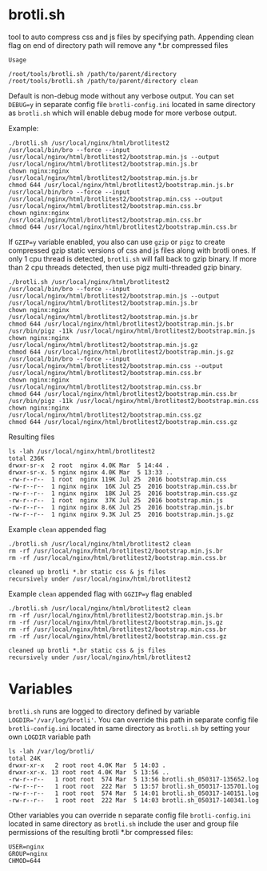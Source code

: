 brotli.sh
===============


tool to auto compress css and js files by specifying path. Appending clean flag on end of directory path will remove any *.br compressed files

    Usage
    
    /root/tools/brotli.sh /path/to/parent/directory
    /root/tools/brotli.sh /path/to/parent/directory clean

Default is non-debug mode without any verbose output. You can set `DEBUG=y` in separate config file `brotli-config.ini` located in same directory as `brotli.sh` which will enable debug mode for more verbose output.

Example:

    ./brotli.sh /usr/local/nginx/html/brotlitest2
    /usr/local/bin/bro --force --input /usr/local/nginx/html/brotlitest2/bootstrap.min.js --output /usr/local/nginx/html/brotlitest2/bootstrap.min.js.br
    chown nginx:nginx /usr/local/nginx/html/brotlitest2/bootstrap.min.js.br
    chmod 644 /usr/local/nginx/html/brotlitest2/bootstrap.min.js.br
    /usr/local/bin/bro --force --input /usr/local/nginx/html/brotlitest2/bootstrap.min.css --output /usr/local/nginx/html/brotlitest2/bootstrap.min.css.br
    chown nginx:nginx /usr/local/nginx/html/brotlitest2/bootstrap.min.css.br
    chmod 644 /usr/local/nginx/html/brotlitest2/bootstrap.min.css.br

If `GZIP=y` variable enabled, you also can use `gzip` or `pigz` to create compressed gzip static versions of css and js files along with brotli ones. If only 1 cpu thread is detected, `brotli.sh` will fall back to gzip binary. If more than 2 cpu threads detected, then use pigz multi-threaded gzip binary.

    ./brotli.sh /usr/local/nginx/html/brotlitest2
    /usr/local/bin/bro --force --input /usr/local/nginx/html/brotlitest2/bootstrap.min.js --output /usr/local/nginx/html/brotlitest2/bootstrap.min.js.br
    chown nginx:nginx /usr/local/nginx/html/brotlitest2/bootstrap.min.js.br
    chmod 644 /usr/local/nginx/html/brotlitest2/bootstrap.min.js.br
    /usr/bin/pigz -11k /usr/local/nginx/html/brotlitest2/bootstrap.min.js
    chown nginx:nginx /usr/local/nginx/html/brotlitest2/bootstrap.min.js.gz
    chmod 644 /usr/local/nginx/html/brotlitest2/bootstrap.min.js.gz
    /usr/local/bin/bro --force --input /usr/local/nginx/html/brotlitest2/bootstrap.min.css --output /usr/local/nginx/html/brotlitest2/bootstrap.min.css.br
    chown nginx:nginx /usr/local/nginx/html/brotlitest2/bootstrap.min.css.br
    chmod 644 /usr/local/nginx/html/brotlitest2/bootstrap.min.css.br
    /usr/bin/pigz -11k /usr/local/nginx/html/brotlitest2/bootstrap.min.css
    chown nginx:nginx /usr/local/nginx/html/brotlitest2/bootstrap.min.css.gz
    chmod 644 /usr/local/nginx/html/brotlitest2/bootstrap.min.css.gz

Resulting files

    ls -lah /usr/local/nginx/html/brotlitest2
    total 236K
    drwxr-sr-x  2 root  nginx 4.0K Mar  5 14:44 .
    drwxr-sr-x. 5 nginx nginx 4.0K Mar  5 13:33 ..
    -rw-r--r--  1 root  nginx 119K Jul 25  2016 bootstrap.min.css
    -rw-r--r--  1 nginx nginx  16K Jul 25  2016 bootstrap.min.css.br
    -rw-r--r--  1 nginx nginx  18K Jul 25  2016 bootstrap.min.css.gz
    -rw-r--r--  1 root  nginx  37K Jul 25  2016 bootstrap.min.js
    -rw-r--r--  1 nginx nginx 8.6K Jul 25  2016 bootstrap.min.js.br
    -rw-r--r--  1 nginx nginx 9.3K Jul 25  2016 bootstrap.min.js.gz

Example `clean` appended flag

    ./brotli.sh /usr/local/nginx/html/brotlitest2 clean
    rm -rf /usr/local/nginx/html/brotlitest2/bootstrap.min.js.br
    rm -rf /usr/local/nginx/html/brotlitest2/bootstrap.min.css.br
    
    cleaned up brotli *.br static css & js files
    recursively under /usr/local/nginx/html/brotlitest2

Example `clean` appended flag with `GGZIP=y` flag enabled

    ./brotli.sh /usr/local/nginx/html/brotlitest2 clean
    rm -rf /usr/local/nginx/html/brotlitest2/bootstrap.min.js.br
    rm -rf /usr/local/nginx/html/brotlitest2/bootstrap.min.js.gz
    rm -rf /usr/local/nginx/html/brotlitest2/bootstrap.min.css.br
    rm -rf /usr/local/nginx/html/brotlitest2/bootstrap.min.css.gz
    
    cleaned up brotli *.br static css & js files
    recursively under /usr/local/nginx/html/brotlitest2

Variables
===============

`brotli.sh` runs are logged to directory defined by variable `LOGDIR='/var/log/brotli'`. You can override this path in separate config file `brotli-config.ini` located in same directory as `brotli.sh` by setting your own `LOGDIR` variable path

    ls -lah /var/log/brotli/
    total 24K
    drwxr-xr-x   2 root root 4.0K Mar  5 14:03 .
    drwxr-xr-x. 13 root root 4.0K Mar  5 13:56 ..
    -rw-r--r--   1 root root  574 Mar  5 13:56 brotli.sh_050317-135652.log
    -rw-r--r--   1 root root  222 Mar  5 13:57 brotli.sh_050317-135701.log
    -rw-r--r--   1 root root  574 Mar  5 14:01 brotli.sh_050317-140151.log
    -rw-r--r--   1 root root  222 Mar  5 14:03 brotli.sh_050317-140341.log

Other variables you can override n separate config file `brotli-config.ini` located in same directory as `brotli.sh` include the user and group file permissions of the resulting brotli *.br compressed files:

    USER=nginx
    GROUP=nginx
    CHMOD=644